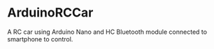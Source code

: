 # ArduinoRCCar
A RC car using Arduino Nano and HC Bluetooth module connected to smartphone to control.
